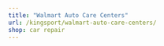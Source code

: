 ```yaml
---
title: "Walmart Auto Care Centers"
url: /kingsport/walmart-auto-care-centers/
shop: car repair
---
```

